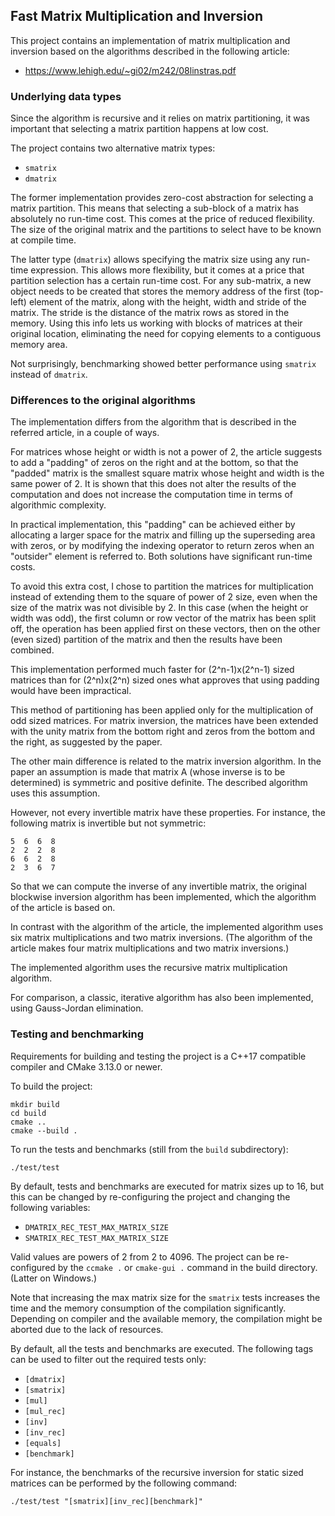 ## Fast Matrix Multiplication and Inversion

This project contains an implementation of matrix multiplication and inversion
based on the algorithms described in the following article:

  - https://www.lehigh.edu/~gi02/m242/08linstras.pdf

### Underlying data types

Since the algorithm is recursive and it relies on matrix partitioning, it was
important that selecting a matrix partition happens at low cost.

The project contains two alternative matrix types:

  - `smatrix`
  - `dmatrix`

The former implementation provides zero-cost abstraction for selecting a matrix
partition. This means that selecting a sub-block of a matrix has absolutely no
run-time cost. This comes at the price of reduced flexibility. The size of the
original matrix and the partitions to select have to be known at compile time.

The latter type (`dmatrix`) allows specifying the matrix size using any run-time
expression. This allows more flexibility, but it comes at a price that partition
selection has a certain run-time cost. For any sub-matrix, a new object needs to
be created that stores the memory address of the first (top-left) element of the
matrix, along with the height, width and stride of the matrix. The stride is the
distance of the matrix rows as stored in the memory. Using this info lets us
working with blocks of matrices at their original location, eliminating the need
for copying elements to a contiguous memory area.

Not surprisingly, benchmarking showed better performance using `smatrix` instead
of `dmatrix`.

### Differences to the original algorithms

The implementation differs from the algorithm that is described in the referred
article, in a couple of ways.

For matrices whose height or width is not a power of 2, the article suggests to
add a "padding" of zeros on the right and at the bottom, so that the "padded"
matrix is the smallest square matrix whose height and width is the same power of
2. It is shown that this does not alter the results of the computation and does
not increase the computation time in terms of algorithmic complexity.

In practical implementation, this "padding" can be achieved either by allocating
a larger space for the matrix and filling up the superseding area with zeros, or
by modifying the indexing operator to return zeros when an "outsider" element is
referred to. Both solutions have significant run-time costs.

To avoid this extra cost, I chose to partition the matrices for multiplication
instead of extending them to the square of power of 2 size, even when the size
of the matrix was not divisible by 2. In this case (when the height or width was
odd), the first column or row vector of the matrix has been split off, the
operation has been applied first on these vectors, then on the other (even sized)
partition of the matrix and then the results have been combined.

This implementation performed much faster for (2^n-1)x(2^n-1) sized matrices
than for (2^n)x(2^n) sized ones what approves that using padding would have been
impractical.

This method of partitioning has been applied only for the multiplication of odd
sized matrices. For matrix inversion, the matrices have been extended with the
unity matrix from the bottom right and zeros from the bottom and the right, as
suggested by the paper.

The other main difference is related to the matrix inversion algorithm. In the
paper an assumption is made that matrix A (whose inverse is to be determined) is
symmetric and positive definite. The described algorithm uses this assumption.

However, not every invertible matrix have these properties. For instance, the
following matrix is invertible but not symmetric:

```
5  6  6  8
2  2  2  8
6  6  2  8
2  3  6  7
```

So that we can compute the inverse of any invertible matrix, the original
blockwise inversion algorithm has been implemented, which the algorithm of the
article is based on.

In contrast with the algorithm of the article, the implemented algorithm uses
six matrix multiplications and two matrix inversions. (The algorithm of the
article makes four matrix multiplications and two matrix inversions.)

The implemented algorithm uses the recursive matrix multiplication algorithm.

For comparison, a classic, iterative algorithm has also been implemented, using
Gauss-Jordan elimination.

### Testing and benchmarking

Requirements for building and testing the project is a C++17 compatible compiler
and CMake 3.13.0 or newer.

To build the project:

```
mkdir build
cd build
cmake ..
cmake --build .
```

To run the tests and benchmarks (still from the `build` subdirectory):

```
./test/test
```

By default, tests and benchmarks are executed for matrix sizes up to 16, but
this can be changed by re-configuring the project and changing the following
variables:

  - `DMATRIX_REC_TEST_MAX_MATRIX_SIZE`
  - `SMATRIX_REC_TEST_MAX_MATRIX_SIZE`

Valid values are powers of 2 from 2 to 4096. The project can be re-configured
by the `ccmake .` or `cmake-gui .` command in the build directory. (Latter on
Windows.)

Note that increasing the max matrix size for the `smatrix` tests increases the
time and the memory consumption of the compilation significantly. Depending on
compiler and the available memory, the compilation might be aborted due to the
lack of resources.

By default, all the tests and benchmarks are executed. The following tags can be
used to filter out the required tests only:

  - `[dmatrix]`
  - `[smatrix]`
  - `[mul]`
  - `[mul_rec]`
  - `[inv]`
  - `[inv_rec]`
  - `[equals]`
  - `[benchmark]`

For instance, the benchmarks of the recursive inversion for static sized
matrices can be performed by the following command:

```
./test/test "[smatrix][inv_rec][benchmark]"
```
